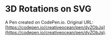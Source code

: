 # 3D Rotations on SVG

A Pen created on CodePen.io. Original URL: [https://codepen.io/creativeocean/pen/dyZObJq](https://codepen.io/creativeocean/pen/dyZObJq).

